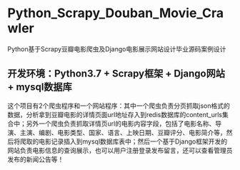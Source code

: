 # Python_Scrapy_Douban_Movie_Crawler
Python基于Scrapy豆瓣电影爬虫及Django电影展示网站设计毕业源码案例设计

## 开发环境：Python3.7 + Scrapy框架 + Django网站 + mysql数据库

   这个项目有2个爬虫程序和一个网站程序：其中一个爬虫负责分页抓取json格式的数据，分析拿到豆瓣电影的详情页面url地址存入到redis数据库的content_urls集合中；另外一个爬虫负责抓取详情页url的电影内容字段，包括了电影名称、导演、主演、编剧、电影类型、国家、语言、上映日期、豆瓣评分、电影简介等，然后将爬取的电影记录插入到mysql数据库表中；然后一个基于Django框架开发的网站负责电影信息的查询展示，也可以用户注册登录发布留言，还可以查看管理员发布的新闻公告等！
